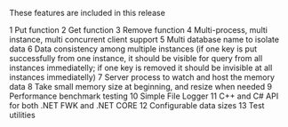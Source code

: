 These features are included in this release

1 Put function
2 Get function
3 Remove function
4 Multi-process, multi instance, multi concurrent client support
5 Multi database name to isolate data
6 Data consistency among multiple instances (if one key is put successfully from one instance, it should be visible for query from all instances immediatelly; if one key is removed it should be invisible at all instances immediatelly)
7 Server process to watch and host the memory data
8 Take small memory size at beginning, and resize when needed
9 Performance benchmark testing
10 Simple File Logger
11 C++ and C# API for both .NET FWK and .NET CORE
12 Configurable data sizes
13 Test utilities